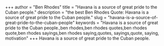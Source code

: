 +++
author = "Ben Rhodes"
title = "Havana is a source of great pride to the Cuban people."
description = "the best Ben Rhodes Quote: Havana is a source of great pride to the Cuban people."
slug = "havana-is-a-source-of-great-pride-to-the-cuban-people"
keywords = "Havana is a source of great pride to the Cuban people.,ben rhodes,ben rhodes quotes,ben rhodes quote,ben rhodes sayings,ben rhodes saying,quotes, sayings,quote, saying, motivation"
+++
Havana is a source of great pride to the Cuban people.

